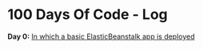 # 100 Days Of Code - Log

**Day 0:** [In which a basic ElasticBeanstalk app is deployed](https://github.com/kryptykphysh/100-days-of-code/blob/master/log_entries/0.md)
